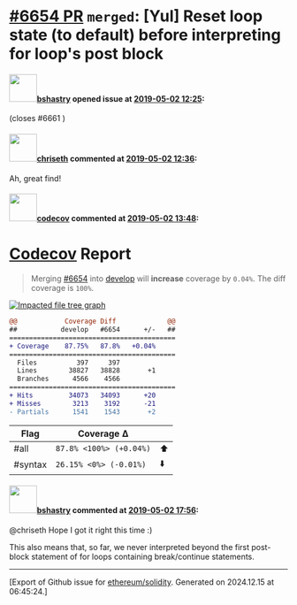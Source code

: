 # [\#6654 PR](https://github.com/ethereum/solidity/pull/6654) `merged`: [Yul] Reset loop state (to default) before interpreting for loop's post block

#### <img src="https://avatars.githubusercontent.com/u/2388185?v=4" width="50">[bshastry](https://github.com/bshastry) opened issue at [2019-05-02 12:25](https://github.com/ethereum/solidity/pull/6654):

(closes #6661  )

#### <img src="https://avatars.githubusercontent.com/u/9073706?v=4" width="50">[chriseth](https://github.com/chriseth) commented at [2019-05-02 12:36](https://github.com/ethereum/solidity/pull/6654#issuecomment-488655404):

Ah, great find!

#### <img src="https://avatars.githubusercontent.com/in/254?v=4" width="50">[codecov](https://github.com/apps/codecov) commented at [2019-05-02 13:48](https://github.com/ethereum/solidity/pull/6654#issuecomment-488680178):

# [Codecov](https://codecov.io/gh/ethereum/solidity/pull/6654?src=pr&el=h1) Report
> Merging [#6654](https://codecov.io/gh/ethereum/solidity/pull/6654?src=pr&el=desc) into [develop](https://codecov.io/gh/ethereum/solidity/commit/befadea0c6f3cb90f847bf122078a403c63b6599?src=pr&el=desc) will **increase** coverage by `0.04%`.
> The diff coverage is `100%`.

[![Impacted file tree graph](https://codecov.io/gh/ethereum/solidity/pull/6654/graphs/tree.svg?width=650&token=87PGzVEwU0&height=150&src=pr)](https://codecov.io/gh/ethereum/solidity/pull/6654?src=pr&el=tree)

```diff
@@            Coverage Diff             @@
##           develop   #6654      +/-   ##
==========================================
+ Coverage    87.75%   87.8%   +0.04%     
==========================================
  Files          397     397              
  Lines        38827   38828       +1     
  Branches      4566    4566              
==========================================
+ Hits         34073   34093      +20     
+ Misses        3213    3192      -21     
- Partials      1541    1543       +2
```

| Flag | Coverage Δ | |
|---|---|---|
| #all | `87.8% <100%> (+0.04%)` | :arrow_up: |
| #syntax | `26.15% <0%> (-0.01%)` | :arrow_down: |

#### <img src="https://avatars.githubusercontent.com/u/2388185?v=4" width="50">[bshastry](https://github.com/bshastry) commented at [2019-05-02 17:56](https://github.com/ethereum/solidity/pull/6654#issuecomment-488769890):

@chriseth Hope I got it right this time :)

This also means that, so far, we never interpreted beyond the first post-block statement of for loops containing break/continue statements.


-------------------------------------------------------------------------------



[Export of Github issue for [ethereum/solidity](https://github.com/ethereum/solidity). Generated on 2024.12.15 at 06:45:24.]
